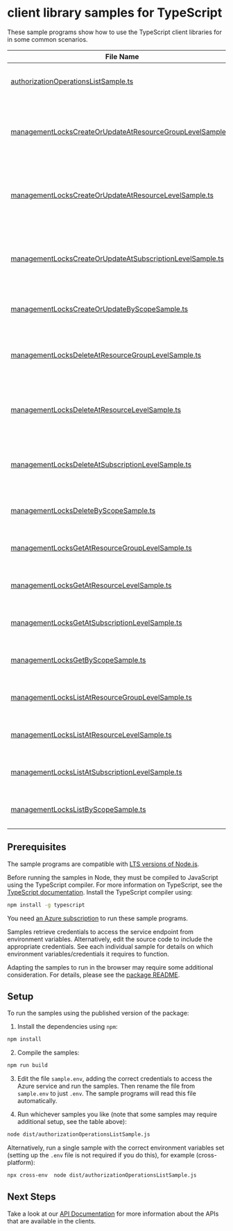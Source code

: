 # client library samples for TypeScript

These sample programs show how to use the TypeScript client libraries for in some common scenarios.

| **File Name**                                                                                                         | **Description**                                                                                                                                                                                                                                                                                                                                                                                                                                                                  |
| --------------------------------------------------------------------------------------------------------------------- | -------------------------------------------------------------------------------------------------------------------------------------------------------------------------------------------------------------------------------------------------------------------------------------------------------------------------------------------------------------------------------------------------------------------------------------------------------------------------------- |
| [authorizationOperationsListSample.ts][authorizationoperationslistsample]                                             | Lists all of the available Microsoft.Authorization REST API operations. x-ms-original-file: specification/resources/resource-manager/Microsoft.Authorization/stable/2020-05-01/examples/ListProviderOperations.json                                                                                                                                                                                                                                                              |
| [managementLocksCreateOrUpdateAtResourceGroupLevelSample.ts][managementlockscreateorupdateatresourcegrouplevelsample] | When you apply a lock at a parent scope, all child resources inherit the same lock. To create management locks, you must have access to Microsoft.Authorization/_ or Microsoft.Authorization/locks/_ actions. Of the built-in roles, only Owner and User Access Administrator are granted those actions. x-ms-original-file: specification/resources/resource-manager/Microsoft.Authorization/stable/2020-05-01/examples/ManagementLocks_CreateOrUpdateAtResourceGroupLevel.json |
| [managementLocksCreateOrUpdateAtResourceLevelSample.ts][managementlockscreateorupdateatresourcelevelsample]           | When you apply a lock at a parent scope, all child resources inherit the same lock. To create management locks, you must have access to Microsoft.Authorization/_ or Microsoft.Authorization/locks/_ actions. Of the built-in roles, only Owner and User Access Administrator are granted those actions. x-ms-original-file: specification/resources/resource-manager/Microsoft.Authorization/stable/2020-05-01/examples/ManagementLocks_CreateOrUpdateAtResourceLevel.json      |
| [managementLocksCreateOrUpdateAtSubscriptionLevelSample.ts][managementlockscreateorupdateatsubscriptionlevelsample]   | When you apply a lock at a parent scope, all child resources inherit the same lock. To create management locks, you must have access to Microsoft.Authorization/_ or Microsoft.Authorization/locks/_ actions. Of the built-in roles, only Owner and User Access Administrator are granted those actions. x-ms-original-file: specification/resources/resource-manager/Microsoft.Authorization/stable/2020-05-01/examples/ManagementLocks_CreateOrUpdateAtSubscriptionLevel.json  |
| [managementLocksCreateOrUpdateByScopeSample.ts][managementlockscreateorupdatebyscopesample]                           | Create or update a management lock by scope. x-ms-original-file: specification/resources/resource-manager/Microsoft.Authorization/stable/2020-05-01/examples/ManagementLocks_CreateOrUpdateAtScope.json                                                                                                                                                                                                                                                                          |
| [managementLocksDeleteAtResourceGroupLevelSample.ts][managementlocksdeleteatresourcegrouplevelsample]                 | To delete management locks, you must have access to Microsoft.Authorization/_ or Microsoft.Authorization/locks/_ actions. Of the built-in roles, only Owner and User Access Administrator are granted those actions. x-ms-original-file: specification/resources/resource-manager/Microsoft.Authorization/stable/2020-05-01/examples/ManagementLocks_DeleteAtResourceGroupLevel.json                                                                                             |
| [managementLocksDeleteAtResourceLevelSample.ts][managementlocksdeleteatresourcelevelsample]                           | To delete management locks, you must have access to Microsoft.Authorization/_ or Microsoft.Authorization/locks/_ actions. Of the built-in roles, only Owner and User Access Administrator are granted those actions. x-ms-original-file: specification/resources/resource-manager/Microsoft.Authorization/stable/2020-05-01/examples/ManagementLocks_DeleteAtResourceLevel.json                                                                                                  |
| [managementLocksDeleteAtSubscriptionLevelSample.ts][managementlocksdeleteatsubscriptionlevelsample]                   | To delete management locks, you must have access to Microsoft.Authorization/_ or Microsoft.Authorization/locks/_ actions. Of the built-in roles, only Owner and User Access Administrator are granted those actions. x-ms-original-file: specification/resources/resource-manager/Microsoft.Authorization/stable/2020-05-01/examples/ManagementLocks_DeleteAtSubscriptionLevel.json                                                                                              |
| [managementLocksDeleteByScopeSample.ts][managementlocksdeletebyscopesample]                                           | Delete a management lock by scope. x-ms-original-file: specification/resources/resource-manager/Microsoft.Authorization/stable/2020-05-01/examples/ManagementLocks_DeleteAtScope.json                                                                                                                                                                                                                                                                                            |
| [managementLocksGetAtResourceGroupLevelSample.ts][managementlocksgetatresourcegrouplevelsample]                       | Gets a management lock at the resource group level. x-ms-original-file: specification/resources/resource-manager/Microsoft.Authorization/stable/2020-05-01/examples/ManagementLocks_GetAtResourceGroupLevel.json                                                                                                                                                                                                                                                                 |
| [managementLocksGetAtResourceLevelSample.ts][managementlocksgetatresourcelevelsample]                                 | Get the management lock of a resource or any level below resource. x-ms-original-file: specification/resources/resource-manager/Microsoft.Authorization/stable/2020-05-01/examples/ManagementLocks_GetAtResourceLevel.json                                                                                                                                                                                                                                                       |
| [managementLocksGetAtSubscriptionLevelSample.ts][managementlocksgetatsubscriptionlevelsample]                         | Gets a management lock at the subscription level. x-ms-original-file: specification/resources/resource-manager/Microsoft.Authorization/stable/2020-05-01/examples/ManagementLocks_GetAtSubscriptionLevel.json                                                                                                                                                                                                                                                                    |
| [managementLocksGetByScopeSample.ts][managementlocksgetbyscopesample]                                                 | Get a management lock by scope. x-ms-original-file: specification/resources/resource-manager/Microsoft.Authorization/stable/2020-05-01/examples/ManagementLocks_GetAtScope.json                                                                                                                                                                                                                                                                                                  |
| [managementLocksListAtResourceGroupLevelSample.ts][managementlockslistatresourcegrouplevelsample]                     | Gets all the management locks for a resource group. x-ms-original-file: specification/resources/resource-manager/Microsoft.Authorization/stable/2020-05-01/examples/ManagementLocks_ListAtResourceGroupLevel.json                                                                                                                                                                                                                                                                |
| [managementLocksListAtResourceLevelSample.ts][managementlockslistatresourcelevelsample]                               | Gets all the management locks for a resource or any level below resource. x-ms-original-file: specification/resources/resource-manager/Microsoft.Authorization/stable/2020-05-01/examples/ManagementLocks_ListAtResourceLevel.json                                                                                                                                                                                                                                               |
| [managementLocksListAtSubscriptionLevelSample.ts][managementlockslistatsubscriptionlevelsample]                       | Gets all the management locks for a subscription. x-ms-original-file: specification/resources/resource-manager/Microsoft.Authorization/stable/2020-05-01/examples/ManagementLocks_ListAtSubscriptionLevel.json                                                                                                                                                                                                                                                                   |
| [managementLocksListByScopeSample.ts][managementlockslistbyscopesample]                                               | Gets all the management locks for a scope. x-ms-original-file: specification/resources/resource-manager/Microsoft.Authorization/stable/2020-05-01/examples/ManagementLocks_ListAtScope.json                                                                                                                                                                                                                                                                                      |

## Prerequisites

The sample programs are compatible with [LTS versions of Node.js](https://github.com/nodejs/release#release-schedule).

Before running the samples in Node, they must be compiled to JavaScript using the TypeScript compiler. For more information on TypeScript, see the [TypeScript documentation][typescript]. Install the TypeScript compiler using:

```bash
npm install -g typescript
```

You need [an Azure subscription][freesub] to run these sample programs.

Samples retrieve credentials to access the service endpoint from environment variables. Alternatively, edit the source code to include the appropriate credentials. See each individual sample for details on which environment variables/credentials it requires to function.

Adapting the samples to run in the browser may require some additional consideration. For details, please see the [package README][package].

## Setup

To run the samples using the published version of the package:

1. Install the dependencies using `npm`:

```bash
npm install
```

2. Compile the samples:

```bash
npm run build
```

3. Edit the file `sample.env`, adding the correct credentials to access the Azure service and run the samples. Then rename the file from `sample.env` to just `.env`. The sample programs will read this file automatically.

4. Run whichever samples you like (note that some samples may require additional setup, see the table above):

```bash
node dist/authorizationOperationsListSample.js
```

Alternatively, run a single sample with the correct environment variables set (setting up the `.env` file is not required if you do this), for example (cross-platform):

```bash
npx cross-env  node dist/authorizationOperationsListSample.js
```

## Next Steps

Take a look at our [API Documentation][apiref] for more information about the APIs that are available in the clients.

[authorizationoperationslistsample]: https://github.com/Azure/azure-sdk-for-js/blob/main/sdk/locks/arm-locks/samples/v2/typescript/src/authorizationOperationsListSample.ts
[managementlockscreateorupdateatresourcegrouplevelsample]: https://github.com/Azure/azure-sdk-for-js/blob/main/sdk/locks/arm-locks/samples/v2/typescript/src/managementLocksCreateOrUpdateAtResourceGroupLevelSample.ts
[managementlockscreateorupdateatresourcelevelsample]: https://github.com/Azure/azure-sdk-for-js/blob/main/sdk/locks/arm-locks/samples/v2/typescript/src/managementLocksCreateOrUpdateAtResourceLevelSample.ts
[managementlockscreateorupdateatsubscriptionlevelsample]: https://github.com/Azure/azure-sdk-for-js/blob/main/sdk/locks/arm-locks/samples/v2/typescript/src/managementLocksCreateOrUpdateAtSubscriptionLevelSample.ts
[managementlockscreateorupdatebyscopesample]: https://github.com/Azure/azure-sdk-for-js/blob/main/sdk/locks/arm-locks/samples/v2/typescript/src/managementLocksCreateOrUpdateByScopeSample.ts
[managementlocksdeleteatresourcegrouplevelsample]: https://github.com/Azure/azure-sdk-for-js/blob/main/sdk/locks/arm-locks/samples/v2/typescript/src/managementLocksDeleteAtResourceGroupLevelSample.ts
[managementlocksdeleteatresourcelevelsample]: https://github.com/Azure/azure-sdk-for-js/blob/main/sdk/locks/arm-locks/samples/v2/typescript/src/managementLocksDeleteAtResourceLevelSample.ts
[managementlocksdeleteatsubscriptionlevelsample]: https://github.com/Azure/azure-sdk-for-js/blob/main/sdk/locks/arm-locks/samples/v2/typescript/src/managementLocksDeleteAtSubscriptionLevelSample.ts
[managementlocksdeletebyscopesample]: https://github.com/Azure/azure-sdk-for-js/blob/main/sdk/locks/arm-locks/samples/v2/typescript/src/managementLocksDeleteByScopeSample.ts
[managementlocksgetatresourcegrouplevelsample]: https://github.com/Azure/azure-sdk-for-js/blob/main/sdk/locks/arm-locks/samples/v2/typescript/src/managementLocksGetAtResourceGroupLevelSample.ts
[managementlocksgetatresourcelevelsample]: https://github.com/Azure/azure-sdk-for-js/blob/main/sdk/locks/arm-locks/samples/v2/typescript/src/managementLocksGetAtResourceLevelSample.ts
[managementlocksgetatsubscriptionlevelsample]: https://github.com/Azure/azure-sdk-for-js/blob/main/sdk/locks/arm-locks/samples/v2/typescript/src/managementLocksGetAtSubscriptionLevelSample.ts
[managementlocksgetbyscopesample]: https://github.com/Azure/azure-sdk-for-js/blob/main/sdk/locks/arm-locks/samples/v2/typescript/src/managementLocksGetByScopeSample.ts
[managementlockslistatresourcegrouplevelsample]: https://github.com/Azure/azure-sdk-for-js/blob/main/sdk/locks/arm-locks/samples/v2/typescript/src/managementLocksListAtResourceGroupLevelSample.ts
[managementlockslistatresourcelevelsample]: https://github.com/Azure/azure-sdk-for-js/blob/main/sdk/locks/arm-locks/samples/v2/typescript/src/managementLocksListAtResourceLevelSample.ts
[managementlockslistatsubscriptionlevelsample]: https://github.com/Azure/azure-sdk-for-js/blob/main/sdk/locks/arm-locks/samples/v2/typescript/src/managementLocksListAtSubscriptionLevelSample.ts
[managementlockslistbyscopesample]: https://github.com/Azure/azure-sdk-for-js/blob/main/sdk/locks/arm-locks/samples/v2/typescript/src/managementLocksListByScopeSample.ts
[apiref]: https://docs.microsoft.com/javascript/api/@azure/arm-locks?view=azure-node-preview
[freesub]: https://azure.microsoft.com/free/
[package]: https://github.com/Azure/azure-sdk-for-js/tree/main/sdk/locks/arm-locks/README.md
[typescript]: https://www.typescriptlang.org/docs/home.html